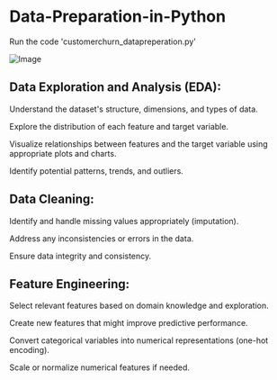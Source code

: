 # Data-Preparation-in-Python

Run the code 'customerchurn_datapreperation.py'

![Image](https://github.com/user-attachments/assets/1478328b-b2be-4332-b17f-59d18e71337a)

## Data Exploration and Analysis (EDA):

Understand the dataset's structure, dimensions, and types of data.

Explore the distribution of each feature and target variable.

Visualize relationships between features and the target variable using appropriate plots and charts.

Identify potential patterns, trends, and outliers.

## Data Cleaning:

Identify and handle missing values appropriately (imputation).

Address any inconsistencies or errors in the data.

Ensure data integrity and consistency.

## Feature Engineering:

Select relevant features based on domain knowledge and exploration.

Create new features that might improve predictive performance.

Convert categorical variables into numerical representations (one-hot encoding).

Scale or normalize numerical features if needed.

